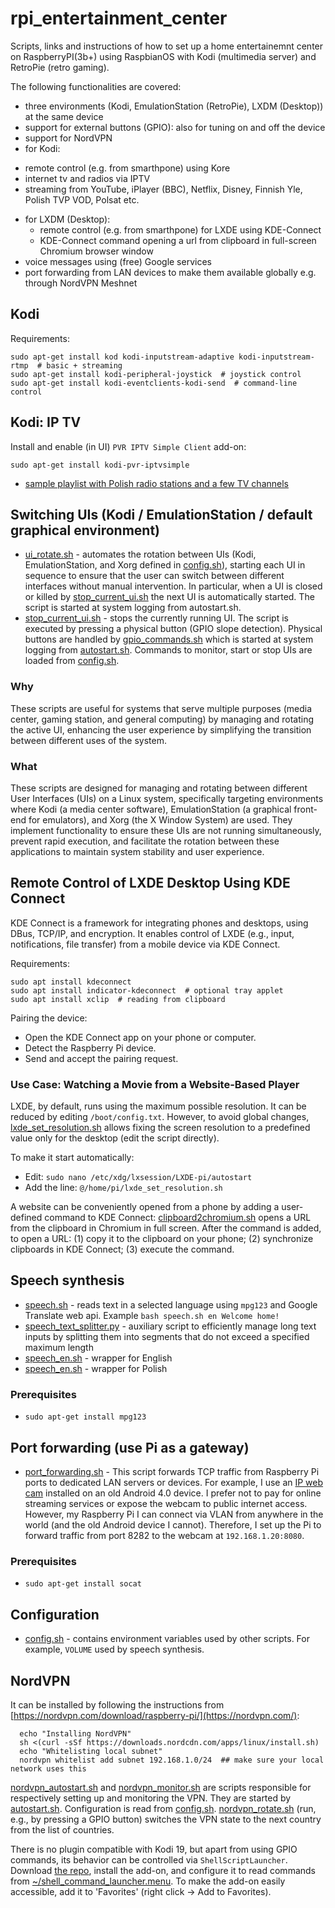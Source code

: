 # rpi_entertainment_center
Scripts, links and instructions of how to set up a home entertainemnt center on RaspberryPI(3b+) using RaspbianOS with Kodi (multimedia server) and RetroPie (retro gaming).

The following functionalities are covered:
 * three environments (Kodi, EmulationStation (RetroPie), LXDM (Desktop)) at the same device
 * support for external buttons (GPIO): also for tuning on and off the device
 * support for NordVPN 
 *  for Kodi:
   - remote control (e.g. from smarthpone) using Kore
   - internet tv and radios via IPTV
   - streaming from YouTube, iPlayer (BBC), Netflix, Disney, Finnish Yle, Polish TVP VOD, Polsat etc.
 * for LXDM (Desktop):
   - remote control (e.g. from smarthpone) for LXDE using KDE-Connect
   - KDE-Connect command opening a url from clipboard in full-screen Chromium browser window
 * voice messages using (free) Google services
 * port forwarding from LAN devices to make them available globally e.g. through NordVPN Meshnet

## Kodi

Requirements:
```
sudo apt-get install kod kodi-inputstream-adaptive kodi-inputstream-rtmp  # basic + streaming
sudo apt-get install kodi-peripheral-joystick  # joystick control
sudo apt-get install kodi-eventclients-kodi-send  # command-line control
```

## Kodi: IP TV

Install and enable (in UI) `PVR IPTV Simple Client` add-on:
```
sudo apt-get install kodi-pvr-iptvsimple
```

 - [sample playlist with Polish radio stations and a few TV channels](iptvsimple_playlist_pl.m3u)

## Switching UIs (Kodi / EmulationStation / default graphical environment)

 - [ui_rotate.sh](ui_rotate.sh) - automates the rotation between UIs (Kodi, EmulationStation, and Xorg defined in [config.sh](config.sh)), starting each UI in sequence to ensure that the user can switch between different interfaces without manual intervention. In particular, when a UI is closed or killed by [stop_current_ui.sh](stop_current_ui.sh) the next UI is automatically started. The script is started at system logging from autostart.sh. 
 - [stop_current_ui.sh](stop_current_ui.sh) - stops the currently running UI. The script is executed by pressing a physical button (GPIO slope detection). Physical buttons are handled by [gpio_commands.sh](gpio_commands.sh) which is started at system logging from [autostart.sh](autostart.sh). Commands to monitor, start or stop UIs are loaded from [config.sh](config.sh). 

### Why
These scripts are useful for systems that serve multiple purposes (media center, gaming station, and general computing) by managing and rotating the active UI, enhancing the user experience by simplifying the transition between different uses of the system.

### What
These scripts are designed for managing and rotating between different User Interfaces (UIs) on a Linux system, specifically targeting environments where Kodi (a media center software), EmulationStation (a graphical front-end for emulators), and Xorg (the X Window System) are used. They implement functionality to ensure these UIs are not running simultaneously, prevent rapid execution, and facilitate the rotation between these applications to maintain system stability and user experience.


## Remote Control of LXDE Desktop Using KDE Connect

KDE Connect is a framework for integrating phones and desktops, using DBus, TCP/IP, and encryption. It enables control of LXDE (e.g., input, notifications, file transfer) from a mobile device via KDE Connect.

Requirements:
```
sudo apt install kdeconnect
sudo apt install indicator-kdeconnect  # optional tray applet
sudo apt install xclip  # reading from clipboard
```

Pairing the device:
 - Open the KDE Connect app on your phone or computer.
 - Detect the Raspberry Pi device.
 - Send and accept the pairing request.

### Use Case: Watching a Movie from a Website-Based Player

LXDE, by default, runs using the maximum possible resolution. It can be reduced by editing `/boot/config.txt`. However, to avoid global changes, [lxde_set_resolution.sh](lxde_set_resolution.sh) allows fixing the screen resolution to a predefined value only for the desktop (edit the script directly).

To make it start automatically:
 - Edit: `sudo nano /etc/xdg/lxsession/LXDE-pi/autostart`
 - Add the line: `@/home/pi/lxde_set_resolution.sh`

A website can be conveniently opened from a phone by adding a user-defined command to KDE Connect: [clipboard2chromium.sh](clipboard2chromium.sh) opens a URL from the clipboard in Chromium in full screen. After the command is added, to open a URL: (1) copy it to the clipboard on your phone; (2) synchronize clipboards in KDE Connect; (3) execute the command.


## Speech synthesis

 - [speech.sh](speech.sh) - reads text in a selected language using `mpg123` and Google Translate web api. Example `bash speech.sh en Welcome home!`
 - [speech_text_splitter.py](speech_text_splitter.py) - auxiliary script to efficiently manage long text inputs by splitting them into segments that do not exceed a specified maximum length
 - [speech_en.sh](speech_en.sh) - wrapper for English 
 - [speech_en.sh](speech_en.sh) - wrapper for Polish 
 
### Prerequisites 
 - `sudo apt-get install mpg123`
 
 
## Port forwarding (use Pi as a gateway)

 - [port_forwarding.sh](port_forwarding.sh) - This script forwards TCP traffic from Raspberry Pi ports to dedicated LAN servers or devices. For example, I use an [IP web cam](https://play.google.com/store/apps/details?id=com.pas.webcam&hl=pl&pli=1) installed on an old Android 4.0 device. I prefer not to pay for online streaming services or expose the webcam to public internet access. However, my Raspberry Pi I can connect via VLAN from anywhere in the world (and the old Android device I cannot). Therefore, I set up the Pi to forward traffic from port 8282 to the webcam at `192.168.1.20:8080`.

### Prerequisites 
 - `sudo apt-get install socat` 
 
 
## Configuration
 
  - [config.sh](config.sh) - contains environment variables used by other scripts. For example, `VOLUME` used by speech synthesis.
  
  
## NordVPN

It can be installed by following the instructions from [https://nordvpn.com/download/raspberry-pi/](https://nordvpn.com/):
```
  echo "Installing NordVPN"
  sh <(curl -sSf https://downloads.nordcdn.com/apps/linux/install.sh)
  echo "Whitelisting local subnet"
  nordvpn whitelist add subnet 192.168.1.0/24  ## make sure your local network uses this
```

[nordvpn_autostart.sh](nordvpn_autostart.sh) and [nordvpn_monitor.sh](nordvpn_monitor.sh) are scripts responsible for respectively setting up and monitoring the VPN. They are started by [autostart.sh](autostart.sh). Configuration is read from [config.sh](config.sh).
[nordvpn_rotate.sh](nordvpn_rotate.sh) (run, e.g., by pressing a GPIO button) switches the VPN state to the next country from the list of countries.

There is no plugin compatible with Kodi 19, but apart from using GPIO commands, its behavior can be controlled via `ShellScriptLauncher`. Download [the repo](https://github.com/wastis/LinuxAddonRepo), install the add-on, and configure it to read commands from [~/shell_command_launcher.menu](shell_command_launcher.menu). To make the add-on easily accessible, add it to 'Favorites' (right click -> Add to Favorites).

